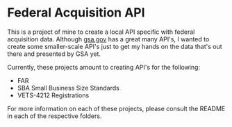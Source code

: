# Federal Acquisition API
This is a project of mine to create a local API specific with federal acquisition data. Although [gsa.gov](http://gsa.github.io/sam_api/sam/index.html) has a great many API's, I wanted to create some smaller-scale API's just to get my hands on the data that's out there and presented by GSA yet.

Currently, these projects amount to creating API's for the following:
- FAR
- SBA Small Business Size Standards
- VETS-4212 Registrations

For more information on each of these projects, please consult the README in each of the respective folders.


